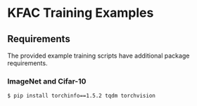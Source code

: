 # KFAC Training Examples

## Requirements

The provided example training scripts have additional package requirements.

### ImageNet and Cifar-10
```
$ pip install torchinfo==1.5.2 tqdm torchvision
```
